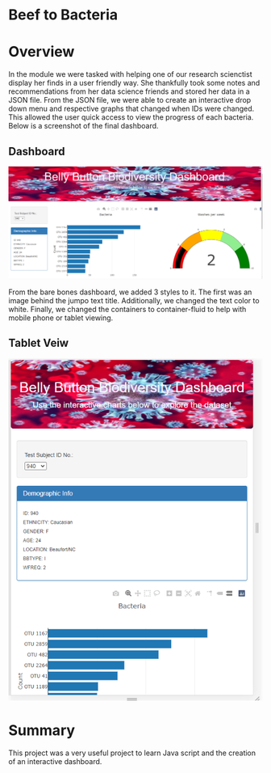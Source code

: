 # Beef to Bacteria

# Overview 

In the module we were tasked with helping one of our research scienctist display her finds in a user friendly way. She thankfully took some notes and recommendations from her data science friends and stored her data in a JSON file. From the JSON file, we were able to create an interactive drop down menu and respective graphs that changed when IDs were changed. This allowed the user quick access to view the progress of each bacteria. Below is a screenshot of the final dashboard. 


## Dashboard 
![Dashboard](https://github.com/mccoycory/Beef-to-Bacteria/blob/main/Dashboard%20screenshot.png)

From the bare bones dashboard, we added 3 styles to it. The first was an image behind the jumpo text title. Additionally, we changed the text color to white. Finally, we changed the containers to container-fluid to help with mobile phone or tablet viewing. 

## Tablet Veiw 

![Moblie View](https://github.com/mccoycory/Beef-to-Bacteria/blob/main/Mobile%20View.png)

# Summary 

This project was a very useful project to learn Java script and the creation of an interactive dashboard. 

